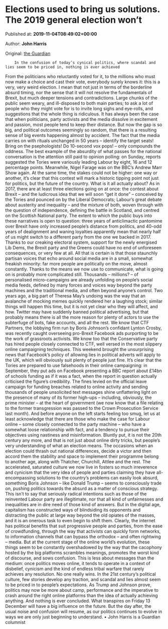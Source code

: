 
# Elections used to bring us solutions. The 2019 general election won’t

Published at: **2019-11-04T08:49:02+00:00**

Author: **John Harris**

Original: [the Guardian](https://www.theguardian.com/commentisfree/2019/nov/04/elections-solutions-politics-scandal-lies)


        In the confusion of today’s cynical politics, where scandal and lies seem to be priced in, nothing is ever achieved
      
From the politicians who reluctantly voted for it, to the millions who must now make a choice and cast their vote, everybody surely knows it: this is a very, very weird election. I mean that not just in terms of the borderline absurd timing, nor the sense that it will not resolve the fundamentals of Brexit, but much deeper tensions and contradictions.
Large chunks of the public seem weary, and ill-disposed to both main parties; to ask a lot of people who they might vote for is to invite long sighs and eye-rolls, and suggestions that the whole thing is ridiculous. It has always been the case that when politicians, party activists and the media dissolve in excitement and passion, most people tend to keep their distance. But now the gap is so big, and political outcomes seemingly so random, that there is a resulting sense of big events happening almost by accident.
The fact that the media carries on with rituals unchanged in 50 years – identify the target seats! Bring on the psephologists! Do 10-second vox pops! – only compounds the oddness. The best example of the absurdity of what passes for the national conversation is the attention still paid to opinion polling: on Sunday, reports suggested the Tories were variously leading Labour by eight, 16 and 12 percentage points. Meanwhile, Nigel Farage was on the BBC’s Andrew Marr Show again. At the same time, the stakes could not be higher: one way or another, it’s clear that this contest will mark a historic tipping point not just for politics, but the future of the country.
What is it all actually about? As in 2017, there are at least three elections going on at once: the contest about Brexit – and the ludicrous idea that we will soon “get it done” – conceived by the Tories and pounced on by the Liberal Democrats; Labour’s great debate about austerity and inequality – and the mixture of both, woven through with the question of independence, defining the battle in Scotland, and centred on the Scottish National party.
The extent to which the public buys into these narratives is open to question: three years of anticlimactic pantomime over Brexit have only increased people’s distance from politics, and 40-odd years of dealignment and waning loyalties apparently mean that nearly half of us might switch to a different party from the one we backed in 2017. Thanks to our creaking electoral system, support for the newly energised Lib Dems, the Brexit party and the Greens could have no end of unforeseen consequences, or very few at all. All that is certain is that those staunchly partisan voices that echo around social media are in a small, somewhat freakish minority: far more people are politically on the move, almost constantly.
Thanks to the means we now use to communicate, what is going on is probably more complicated still. Thousands – millions? – of personalised micro-campaigns are already unfolding on people’s social media feeds, defined by many forces and voices way beyond the party machines and the traditional media, and often beyond anyone’s control.
Two years ago, a big part of Theresa May’s undoing was the way that an avalanche of mocking memes quickly rendered her a laughing stock; similar things will happen this time, but it is not yet clear who they will affect, and how. Twitter may have suddenly banned political advertising, but that probably means there is all the more reason for plenty of actors to use the subterfuge of bots, fake accounts, and all the rest. We know that CTF Partners, the lobbying firm run by Boris Johnson’s confidant Lynton Crosby, was recently caught overseeing pro-Brexit Facebook ads purporting to be the work of grassroots activists. We know too that the Conservative party has hired people closely connected to CTF, well versed in the most slippery online campaigning techniques.
This weekend brought the unsurprising news that Facebook’s policy of allowing lies in political adverts will apply to the UK, which will obviously suit plenty of people just fine. It’s clear that the Tories are prepared to use falsehoods in their online campaigning: in September, they put ads on Facebook presenting a BBC report about £14bn of schools funding as if it was a fact, when the report in question actually criticised the figure’s credibility. The fines levied on the official leave campaign for funding breaches related to online activity and sending thousands of people unsolicited text messages shine unflattering light on the presence of many of its former high-ups – including, obviously, the prime minister – at the heart of government (we now know that a file relating to the former transgression was passed to the Crown Prosecution Service last month). And before anyone on the left starts feeling too smug, let us at least acknowledge that there are those who make the case for Labour online – some closely connected to the party machine – who have a somewhat loose relationship with fact, and a tendency to pursue their objectives using nastiness and misinformation.
Bluntly put, it is not the 20th century any more, and that is not just about online dirty tricks, but people’s very understanding of what an election means. The occasions when an election could thrash out national differences, decide a victor and then accord them the stability and space to implement their programme belong to another age, along with Thatcher, Churchill, Attlee and the rest. The accelerated, saturated culture we now live in fosters so much irreverence and cynicism that the very idea of people and parties claiming they have all-encompassing solutions to the country’s problems can easily look absurd, something Boris Johnson – like Donald Trump – seems to consciously trade on, pushing politics towards the absurd as a matter of conscious strategy.
This isn’t to say that seriously radical intentions such as those of the reinvented Labour party are illegitimate, nor that all kind of unfairnesses and inequalities are in dire need of those kind of answers. But in the digital age, capitalism has constructed ways of blindsiding its opponents and distracting the public at large way beyond the old opiates of the masses, and it is an onerous task to even begin to shift them.
Clearly, the internet has political benefits that suit progressive people and parties, from the ease of crowdfunding, through the way that activists can quickly form networks, to information channels that can bypass the orthodox – and often rightwing – media. But at the current stage of the online world’s evolution, these things seem to be constantly overshadowed by the way that the cacophony hosted by the big platforms scrambles meanings, promotes the worst kind of discourse, and sows confusion. This is less about messages than the medium: once politics moves online, it tends to operate in a context of disbelief, cynicism and the kind of endless tribal warfare that rarely achieves any resolution. No one really wins.
In the 21st century’s political culture, few stories develop any traction, and scandal and lies almost seem to be priced in to people’s expectations. As Trump and Johnson prove, politics may now be more about camp, performance and the imperative to crash around the right online platforms than the idea of actually achieving anything. And nothing is ever concluded. What transpires on Friday 13 December will have a big influence on the future. But the day after, the usual noise and confusion will resume, as our politics continues to evolve in ways we are only just beginning to understand.
• John Harris is a Guardian columnist
